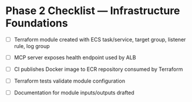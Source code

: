 <!-- markdownlint-disable MD013 -->
# Phase 2 Checklist — Infrastructure Foundations

- [ ] Terraform module created with ECS task/service, target group, listener rule, log group
- [ ] MCP server exposes health endpoint used by ALB
- [ ] CI publishes Docker image to ECR repository consumed by Terraform
- [ ] Terraform tests validate module configuration
- [ ] Documentation for module inputs/outputs drafted

